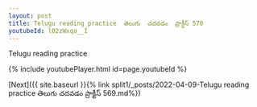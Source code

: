 ```yaml
---
layout: post
title: Telugu reading practice  తెలుగు  చదవడం  ప్రాక్టీస్ 570
youtubeId: l02zWxqa__I
---
```

 
 
Telugu reading practice
 
 
 
 
 


{% include youtubePlayer.html id=page.youtubeId %}
 
[Next]({{ site.baseurl }}{% link  split1/_posts/2022-04-09-Telugu reading practice  తెలుగు  చదవడం  ప్రాక్టీస్ 569.md%})
 
